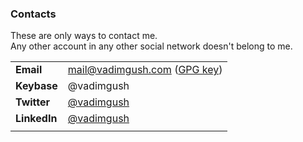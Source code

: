 ### Contacts

These are only ways to contact me.  
Any other account in any other social network doesn't belong to me.

|   |   |
|---|---|
| **Email** | mail@vadimgush.com ([GPG key](public.txt)) |
| **Keybase** | @vadimgush |
| **Twitter** | [@vadimgush](https://twitter.com/vadimgush) |
| **LinkedIn** | [@vadimgush](https://linkedin.com/in/vadimgush) |
| | |
